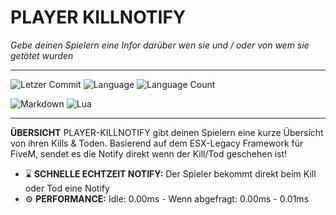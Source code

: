 # PLAYER KILLNOTIFY
*Gebe deinen Spielern eine Infor darüber wen sie und / oder von wem sie getötet wurden*


---


![Letzer Commit](https://img.shields.io/github/last-commit/son1c56/player-killnotify?label=last%20commit)
![Language](https://img.shields.io/github/languages/top/son1c56/player-killnotify?color=blue&label=lua)
![Language Count](https://img.shields.io/github/languages/count/son1c56/player-killnotify)

![Markdown](https://img.shields.io/badge/Markdown-000000?style=flat&logo=markdown&logoColor=white)
![Lua](https://img.shields.io/badge/Lua-2C2D72?style=flat&logo=lua&logoColor=white)


---


**ÜBERSICHT**
PLAYER-KILLNOTIFY gibt deinen Spielern eine kurze Übersicht von ihren Kills & Toden.
Basierend auf dem ESX-Legacy Framework für FiveM, sendet es die Notify direkt wenn der Kill/Tod geschehen ist!

- ⌛ **SCHNELLE ECHTZEIT NOTIFY:** Der Spieler bekommt direkt beim Kill oder Tod eine Notify
- ⚙️ **PERFORMANCE:** Idle: 0.00ms - Wenn abgefragt: 0.00ms - 0.01ms

